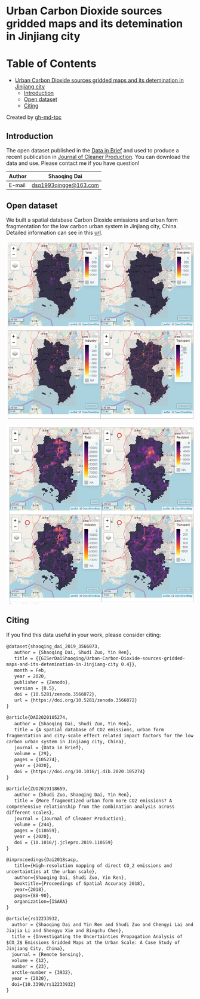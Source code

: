 # Urban Carbon Dioxide sources gridded maps and its detemination in Jinjiang city

Table of Contents
=================

* [Urban Carbon Dioxide sources gridded maps and its detemination in Jinjiang city](#urban-carbon-dioxide-sources-gridded-maps-and-its-detemination-in-jinjiang-city)
  * [Introduction](#introduction)
  * [Open dataset](#open-dataset)
  * [Citing](#citing)

Created by [gh-md-toc](https://github.com/ekalinin/github-markdown-toc.go)


## Introduction

The open dataset published in the [Data in Brief](https://doi.org/10.1016/j.dib.2020.105274) and used to produce a recent publication in [Journal of Cleaner Production](https://doi.org/10.1016/j.jclepro.2019.118659). You can download the data and use. Please contact me if you have question!

|Author|Shaoqing Dai|
|---|---|
|E-mail|dsq1993qingge@163.com|

## Open dataset
We built a spatial database Carbon Dioxide emissions and urban form fragmentation for the low carbon urban system in Jinjiang city, China. Detailed information can see in this [url](http://science.gisersqdai.top/DIB/DIBdata.html).

![Carbon Dioxide emissions maps at 30 m](https://github.com/GISerDaiShaoqing/Urban-Carbon-Dioxide-sources-gridded-maps-and-its-detemination-in-Jinjiang-city/blob/master/30m.png)

![Carbon Dioxide emissions maps at 500 m](https://github.com/GISerDaiShaoqing/Urban-Carbon-Dioxide-sources-gridded-maps-and-its-detemination-in-Jinjiang-city/blob/master/500m.png)

## Citing
If you find this data useful in your work, please consider citing:

```
@dataset{shaoqing_dai_2019_3566073,
   author = {Shaoqing Dai, Shudi Zuo, Yin Ren},
   title = {{GISerDaiShaoqing/Urban-Carbon-Dioxide-sources-gridded-maps-and-its-detemination-in-Jinjiang-city 0.4}},
   month = Feb,
   year = 2020,
   publisher = {Zenodo},
   version = {0.5},
   doi = {10.5281/zenodo.3566072},
   url = {https://doi.org/10.5281/zenodo.3566072}
}
```
```
@article{DAI2020105274,
   author = {Shaoqing Dai, Shudi Zuo, Yin Ren}，
   title = {A spatial database of CO2 emissions, urban form fragmentation and city-scale effect related impact factors for the low carbon urban system in Jinjiang city, China},
   journal = {Data in Brief},
   volume = {29},
   pages = {105274},
   year = {2020},
   doi = {https://doi.org/10.1016/j.dib.2020.105274}
}
```
```
@article{ZUO2019118659,  
   author = {Shudi Zuo, Shaoqing Dai, Yin Ren},   
   title = {More fragmentized urban form more CO2 emissions? A comprehensive relationship from the combination analysis across different scales},   
   journal = {Journal of Cleaner Production}, 
   volume = {244},   
   pages = {118659},   
   year = {2020},
   doi = {10.1016/j.jclepro.2019.118659}
}
```
```
@inproceedings{Dai2018sacp,  
   title={High-resolution mapping of direct CO_2 emissions and uncertainties at the urban scale},
   author={Shaoqing Dai, Shudi Zuo, Yin Ren},
   booktitle={Proceedings of Spatial Accuracy 2018},
   year={2018},
   pages={88-90},
   organization={ISARA}
}
```
```
@article{rs12233932,
  author = {Shaoqing Dai and Yin Ren and Shudi Zuo and Chengyi Lai and Jiajia Li and Shengyu Xie and Bingchu Chen},
  title = {Investigating the Uncertainties Propagation Analysis of $CO_2$ Emissions Gridded Maps at the Urban Scale: A Case Study of Jinjiang City, China},
  journal = {Remote Sensing},
  volume = {12},
  number = {23},
  arctle-number = {3932},
  year = {2020},
  doi={10.3390/rs12233932}
}
```